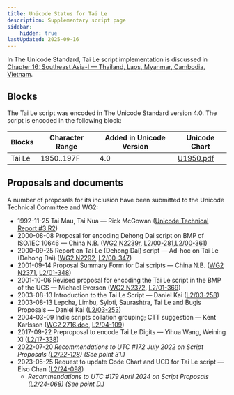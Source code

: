 ```yaml
---
title: Unicode Status for Tai Le
description: Supplementary script page
sidebar:
    hidden: true
lastUpdated: 2025-09-16
---
```


In The Unicode Standard, Tai Le script implementation is discussed in [Chapter 16: Southeast Asia-I — Thailand, Laos, Myanmar, Cambodia, Vietnam](https://www.unicode.org/versions/latest/core-spec/chapter-16/#G32903).

## Blocks

The Tai Le script was encoded in The Unicode Standard version 4.0. The script is encoded in the following block:

| Blocks | Character Range | Added in Unicode Version | Unicode Chart |
| ------ | --------------- | ------------------------ | ------------- |
| Tai Le | 1950..197F | 4.0 | [U1950.pdf](http://www.unicode.org/charts/PDF/U1950.pdf) |

## Proposals and documents

A number of proposals for its inclusion have been submitted to the Unicode Technical Committee and WG2:
- 1992-11-25 Tai Mau, Tai Nua — Rick McGowan ([Unicode Technical Report #3 R2](http://www.unicode.org/reports/tr3-2/))
- 2000-08-08 Proposal for encoding Dehong Dai script on BMP of ISO/IEC 10646 — China N.B. ([WG2 N2239r](https://www.unicode.org/wg2/docs/n2239r.pdf), [L2/00-281](http://www.unicode.org/cgi-bin/GetMatchingDocs.pl?L2/00-281),[L2/00-361](http://www.unicode.org/cgi-bin/GetMatchingDocs.pl?L2/00-361))
- 2000-09-25 Report on Tai Le (Dehong Dai) script — Ad-hoc on Tai Le (Dehong Dai) ([WG2 N2292](https://www.unicode.org/wg2/docs/n2292.pdf), [L2/00-347](http://www.unicode.org/cgi-bin/GetMatchingDocs.pl?L2/00-347))
- 2001-09-14 Proposal Summary Form for Dai scripts — China N.B. ([WG2 N2371](https://www.unicode.org/wg2/docs/n2371.pdf), [L2/01-348](http://www.unicode.org/cgi-bin/GetMatchingDocs.pl?L2/01-348))
- 2001-10-06 Revised proposal for encoding the Tai Le script in the BMP of the UCS — Michael Everson ([WG2 N2372](https://www.unicode.org/wg2/docs/n2372.pdf), [L2/01-369](http://www.unicode.org/cgi-bin/GetMatchingDocs.pl?L2/01-369))
- 2003-08-13 Introduction to the Tai Le Script — Daniel Kai ([L2/03-258](http://www.unicode.org/cgi-bin/GetMatchingDocs.pl?L2/03-258))
- 2003-08-13 Lepcha, Limbu, Syloti, Saurashtra, Tai Le and Bugis Proposals — Daniel Kai ([L2/03-253](http://www.unicode.org/cgi-bin/GetMatchingDocs.pl?L2/03-253))
- 2004-03-09 Indic scripts collation grouping; CTT suggestion — Kent Karlsson ([WG2 2716.doc](https://www.unicode.org/wg2/docs/n2716.doc), [L2/04-109](http://www.unicode.org/cgi-bin/GetMatchingDocs.pl?L2/04-109))
- 2017-09-22 Preproposal to encode Tai Le Digits — Yihua Wang, Weining Xi ([L2/17-338](http://www.unicode.org/cgi-bin/GetMatchingDocs.pl?L2/17-338))
- 2022-07-20 _Recommendations to UTC #172 July 2022 on Script Proposals ([L2/22-128](http://www.unicode.org/cgi-bin/GetMatchingDocs.pl?L2/22-128)) (See point 31.)_
- 2023-05-25 Request to update Code Chart and UCD for Tai Le script — Eiso Chan ([L2/24-098](http://www.unicode.org/cgi-bin/GetMatchingDocs.pl?L2/24-098))
  - _Recommendations to UTC #179 April 2024 on Script Proposals ([L2/24-068](http://www.unicode.org/cgi-bin/GetMatchingDocs.pl?L2/24-068)) (See point D.)_
